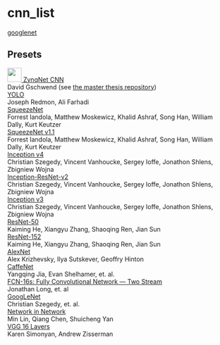 # cnn_list

[googlenet](https://dgschwend.github.io/netscope/#/gist/835d9bbda2d9473b517aa6f7921cccfe)

<div class="container">
        <h2>Presets</h2>
	<div class="preset">
            <a href="./#/preset/zynqnet"><img src="https://assets-cdn.github.com/images/icons/emoji/unicode/1f195.png" width=32 height=32/> ZynqNet CNN</a>
            <div class="authors">David Gschwend (see <a href="https://www.github.com/dgschwend/zynqnet">the master thesis repository</a>)</div>
        </div>
        <div class="preset">
            <a href="./#/preset/YOLO">YOLO</a>
            <div class="authors">Joseph Redmon, Ali Farhadi</div>
        </div>
        <div class="preset">
            <a href="./#/preset/squeezenet">SqueezeNet</a>
            <div class="authors">Forrest Iandola, Matthew Moskewicz, Khalid Ashraf, Song Han, William Dally, Kurt Keutzer</div>
        </div>
        <div class="preset">
            <a href="./#/preset/squeezenet_v11">SqueezeNet v1.1</a>
            <div class="authors">Forrest Iandola, Matthew Moskewicz, Khalid Ashraf, Song Han, William Dally, Kurt Keutzer</div>
        </div>
        <div class="preset">
            <a href="./#/preset/inceptionv4">Inception v4</a>
            <div class="authors">Christian Szegedy, Vincent Vanhoucke, Sergey Ioffe, Jonathon Shlens, Zbigniew Wojna</div>
		</div>
        <div class="preset">
            <a href="./#/preset/inceptionv4_resnet">Inception-ResNet-v2</a>
            <div class="authors">Christian Szegedy, Vincent Vanhoucke, Sergey Ioffe, Jonathon Shlens, Zbigniew Wojna</div>
		</div>
        <div class="preset">
            <a href="./#/preset/inceptionv3">Inception v3</a>
            <div class="authors">Christian Szegedy, Vincent Vanhoucke, Sergey Ioffe, Jonathon Shlens, Zbigniew Wojna</div>
        </div>
        <div class="preset">
        <div class="preset">
            <a href="./#/preset/resnet-50">ResNet-50</a>
            <div class="authors">Kaiming He, Xiangyu Zhang, Shaoqing Ren, Jian Sun</div>
		</div>
        <div class="preset">
            <a href="./#/preset/resnet-50">ResNet-152</a>
            <div class="authors">Kaiming He, Xiangyu Zhang, Shaoqing Ren, Jian Sun</div>
		</div>
        <div class="preset">
            <a href="./#/preset/alexnet">AlexNet</a>
            <div class="authors">Alex Krizhevsky, Ilya Sutskever, Geoffry Hinton</div>
        </div>
        <div class="preset">
            <a href="./#/preset/caffenet">CaffeNet</a>
            <div class="authors">Yangqing Jia, Evan Shelhamer, et. al.</div>
        </div>
        <div class="preset">
            <a href="./#/preset/fcn-16s">FCN-16s: Fully Convolutional Network &mdash; Two Stream</a>
            <div class="authors">Jonathan Long, et. al</div>
        </div>
        <div class="preset">
<!--            <a href="./#/preset/fcn-8s-pascal">FCN-8s: Fully Convolutional Network &mdash; Three Stream</a>
            <div class="authors">Jonathan Long, Evan Shelhamer, Trevor Darrell</div>
        </div> -->
        <div class="preset">
            <a href="./#/preset/googlenet">GoogLeNet</a>
            <div class="authors">Christian Szegedy, et. al.</div>
        </div>
        <div class="preset">
            <a href="./#/preset/nin">Network in Network</a>
            <div class="authors">Min Lin, Qiang Chen, Shuicheng Yan</div>
        </div>
        <div class="preset">
            <a href="./#/preset/vgg-16">VGG 16 Layers</a>
            <div class="authors">Karen Simonyan, Andrew Zisserman</div>
        </div>
</div>
